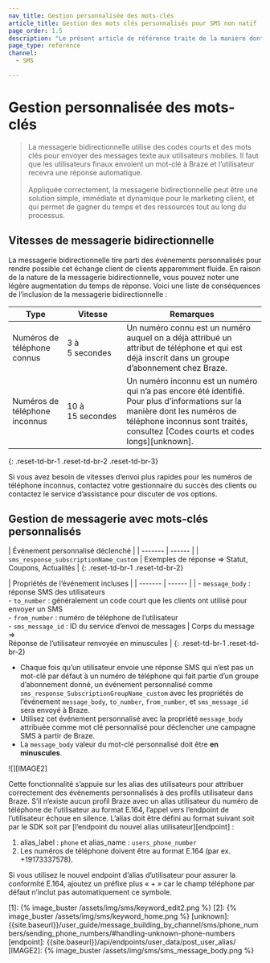```yaml
---
nav_title: Gestion personnalisée des mots-clés
article_title: Gestion des mots clés personnalisés pour SMS non natif
page_order: 1.5
description: "Le présent article de référence traite de la manière dont Braze traite les mots clés personnalisés pour les utilisateurs SMS non-natifs."
page_type: reference
channel:
  - SMS

---
```


# Gestion personnalisée des mots-clés

> La messagerie bidirectionnelle utilise des codes courts et des mots clés pour envoyer des messages texte aux utilisateurs mobiles. Il faut que les utilisateurs finaux envoient un mot-clé à Braze et l’utilisateur recevra une réponse automatique.<br><br>Appliquée correctement, la messagerie bidirectionnelle peut être une solution simple, immédiate et dynamique pour le marketing client, et qui permet de gagner du temps et des ressources tout au long du processus. 

## Vitesses de messagerie bidirectionnelle

La messagerie bidirectionnelle tire parti des événements personnalisés pour rendre possible cet échange client de clients apparemment fluide. En raison de la nature de la messagerie bidirectionnelle, vous pouvez noter une légère augmentation du temps de réponse. Voici une liste de conséquences de l’inclusion de la messagerie bidirectionnelle :

| Type | Vitesse | Remarques | 
| ----- | ----- | ---- | 
| Numéros de téléphone connus | 3 à 5 secondes | Un numéro connu est un numéro auquel on a déjà attribué un attribut de téléphone et qui est déjà inscrit dans un groupe d’abonnement chez Braze.
| Numéros de téléphone inconnus |  10 à 15 secondes | Un numéro inconnu est un numéro qui n’a pas encore été identifié. Pour plus d’informations sur la manière dont les numéros de téléphone inconnus sont traités, consultez [Codes courts et codes longs][unknown].|
{: .reset-td-br-1 .reset-td-br-2 .reset-td-br-3}

Si vous avez besoin de vitesses d’envoi plus rapides pour les numéros de téléphone inconnus, contactez votre gestionnaire du succès des clients ou contactez le service d’assistance pour discuter de vos options.

## Gestion de messagerie avec mots-clés personnalisés

| Événement personnalisé déclenché |
| ------- | ------ |
| `sms_response_subscriptionName_custom` | Exemples de réponse => Statut, Coupons, Actualités |
{: .reset-td-br-1 .reset-td-br-2}

| Propriétés de l’événement incluses |
| ------- | ------ |
| - `message_body` : réponse SMS des utilisateurs<br>- `to_number` : généralement un code court que les clients ont utilisé pour envoyer un SMS<br>- `from_number` : numéro de téléphone de l’utilisateur<br>- `sms_message_id` : ID du service d’envoi de messages | Corps du message => <br>Réponse de l’utilisateur renvoyée en minuscules |
{: .reset-td-br-1 .reset-td-br-2}

- Chaque fois qu’un utilisateur envoie une réponse SMS qui n’est pas un mot-clé par défaut à un numéro de téléphone qui fait partie d’un groupe d’abonnement donné, un événement personnalisé comme `sms_response_SubscriptionGroupName_custom` avec les propriétés de l’événement `message_body`, `to_number`, `from_number`, et `sms_message_id` sera envoyé à Braze. 
- Utilisez cet événement personnalisé avec la propriété `message_body` attribuée comme mot clé personnalisé pour déclencher une campagne SMS à partir de Braze.
- La `message_body` valeur du mot-clé personnalisé doit être **en minuscules**.

![][IMAGE2]

Cette fonctionnalité s’appuie sur les alias des utilisateurs pour attribuer correctement des événements personnalisés à des profils utilisateur dans Braze. S’il n‘existe aucun profil Braze avec un alias utilisateur du numéro de téléphone de l’utilisateur au format E.164, l’appel vers l’endpoint de l’utilisateur échoue en silence. L’alias doit être défini au format suivant soit par le SDK soit par [l’endpoint du nouvel alias utilisateur][endpoint] :

1. alias_label : `phone` et alias_name : `users_phone_number`
2. Les numéros de téléphone doivent être au format E.164 (par ex. +19173337578). 

Si vous utilisez le nouvel endpoint d’alias d’utilisateur pour assurer la conformité E.164, ajoutez un préfixe plus « + » car le champ téléphone par défaut n’inclut pas automatiquement ce symbole.

[oblink]: {{site.baseurl}}/user_guide/message_building_by_channel/sms/sms_subscription_group/#setup-process
[1]: {% image_buster /assets/img/sms/keyword_edit2.png %}
[2]: {% image_buster /assets/img/sms/keyword_home.png %}
[unknown]: {{site.baseurl}}/user_guide/message_building_by_channel/sms/phone_numbers/sending_phone_numbers/#handling-unknown-phone-numbers
[endpoint]: {{site.baseurl}}/api/endpoints/user_data/post_user_alias/
[IMAGE2]: {% image_buster /assets/img/sms/sms_message_body.png %}